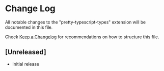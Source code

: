 # Change Log

All notable changes to the "pretty-typescript-types" extension will be documented in this file.

Check [Keep a Changelog](http://keepachangelog.com/) for recommendations on how to structure this file.

## [Unreleased]

- Initial release